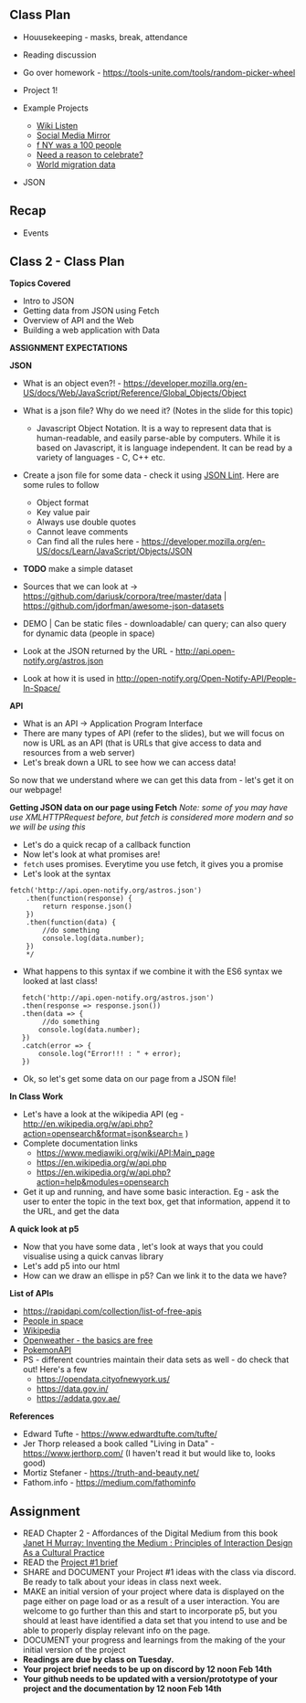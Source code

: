 ## Class Plan
* Houusekeeping - masks, break, attendance
* Reading discussion
* Go over homework - https://tools-unite.com/tools/random-picker-wheel
* Project 1!
* Example Projects
  * [Wiki Listen](http://listen.hatnote.com/)
  * [Social Media Mirror](https://www.media.mit.edu/projects/social-media-mirror/overview/)
  * [f NY was a 100 people](https://www.nytimes.com/interactive/2020/06/11/multimedia/coronavirus-new-york-inequality.html)
  * [Need a reason to celebrate?](https://public.tableau.com/app/profile/awaleczek/viz/MakeoverMonday-Week44-BankHolidays/BankHolidays)
  * [World migration data](https://peoplemov.in/#f_IN)

* JSON

## Recap
* Events

## Class 2 - Class Plan

**Topics Covered**
* Intro to JSON
* Getting data from JSON using Fetch
* Overview of API and the Web
* Building a web application with Data

**ASSIGNMENT EXPECTATIONS**

**JSON**
* What is an object even?! - https://developer.mozilla.org/en-US/docs/Web/JavaScript/Reference/Global_Objects/Object
* What is a json file? Why do we need it? (Notes in the slide for this topic)
  * Javascript Object Notation. It is a way to represent data that is human-readable, and easily parse-able by computers. While it is based on Javascript, it is language independent. It can be read by a variety of languages - C, C++ etc.  
* Create a json file for some data - check it using [JSON Lint](https://jsonlint.com/). Here are some rules to follow
  * Object format
  * Key value pair
  * Always use double quotes
  * Cannot leave comments
  * Can find all the rules here - https://developer.mozilla.org/en-US/docs/Learn/JavaScript/Objects/JSON 
* **TODO** make a simple dataset
* Sources that we can look at -> https://github.com/dariusk/corpora/tree/master/data | https://github.com/jdorfman/awesome-json-datasets

* DEMO | Can be static files - downloadable/ can query; can also query for dynamic data (people in space)
* Look at the JSON returned by the URL -
 http://api.open-notify.org/astros.json
* Look at how it is used in http://open-notify.org/Open-Notify-API/People-In-Space/


**API**
* What is an API -> Application Program Interface
* There are many types of API (refer to the slides), but we will focus on now is URL as an API (that is URLs that give access to data and resources from a web server)
* Let's break down a URL to see how we can access data!

So now that we understand where we can get this data from - let's get it on our webpage!

**Getting JSON data on our page using Fetch**
_Note: some of you may have use XMLHTTPRequest before, but fetch is considered more modern and so we will be using this_
* Let's do a quick recap of a callback function
* Now let's look at what promises are!
* `fetch` uses promises. Everytime you use fetch, it gives you a promise
* Let's look at the syntax
```
fetch('http://api.open-notify.org/astros.json')
    .then(function(response) {
        return response.json()
    })
    .then(function(data) {
        //do something
        console.log(data.number);
    })
    */
```
* What happens to this syntax if we combine it with the ES6 syntax we looked at last class!
```
   fetch('http://api.open-notify.org/astros.json')
   .then(response => response.json())
   .then(data => {
        //do something
       console.log(data.number);
   })
   .catch(error => {
       console.log("Error!!! : " + error);
   })
 ```
 * Ok, so let's get some data on our page from a JSON file!

**In Class Work**
* Let's have a look at the wikipedia API (eg - http://en.wikipedia.org/w/api.php?action=opensearch&format=json&search= )
* Complete documentation links
  * https://www.mediawiki.org/wiki/API:Main_page
  * https://en.wikipedia.org/w/api.php
  * https://en.wikipedia.org/w/api.php?action=help&modules=opensearch 
* Get it up and running, and have some basic interaction. Eg - ask the user to enter the topic in the text box, get that information, append it to the URL, and get the data

**A quick look at p5**
* Now that you have some data , let's look at ways that you could visualise using a quick canvas library
* Let's add p5 into our html
* How can we draw an ellispe in p5? Can we link it to the data we have?

**List of APIs**
* https://rapidapi.com/collection/list-of-free-apis
* [People in space](http://api.open-notify.org/astros.json)
* [Wikipedia](http://en.wikipedia.org/w/api.php?action=opensearch&format=json&search=)
* [Openweather - the basics are free](https://openweathermap.org/api)
* [PokemonAPI](https://pokeapi.co/)
* PS - different countries maintain their data sets as well - do check that out! Here's a few
  * https://opendata.cityofnewyork.us/
  * https://data.gov.in/
  * https://addata.gov.ae/ 

**References**

- Edward Tufte - https://www.edwardtufte.com/tufte/
- Jer Thorp released a book called "Living in Data" - https://www.jerthorp.com/ (I haven't read it but would like to, looks good)
- Mortiz Stefaner - https://truth-and-beauty.net/
- Fathom.info - https://medium.com/fathominfo

## Assignment

* READ Chapter 2 - Affordances of the Digital Medium from this book [Janet H Murray: Inventing the Medium : Principles of Interaction Design As a Cultural Practice](https://bobcat.library.nyu.edu/primo-explore/fulldisplay?docid=nyu_aleph003762385&context=L&vid=NYUAD&lang=en_US&search_scope=all&adaptor=Local%20Search%20Engine&tab=all&query=any,contains,Janet%20Murray&sortby=rank&mode=basic)
* READ the [Project #1 brief](https://github.com/MathuraMG/ConnectionsLabSpring22/blob/master/syllabus.md#project-briefs)
* SHARE and DOCUMENT your Project #1 ideas with the class via discord. Be ready to talk about your ideas in class next week.
* MAKE an initial version of your project where data is displayed on the page either on page load or as a result of a user interaction. You are welcome to go further than this and start to incorporate p5, but you should at least have identified a data set that you intend to use and be able to properly display relevant info on the page. 
* DOCUMENT  your progress and learnings from the making of the your initial version of the project
* **Readings are due by class on Tuesday.** 
* **Your project brief needs to be up on discord by 12 noon Feb 14th**
* **Your github needs to be updated with a version/prototype of your project and the documentation by 12 noon Feb 14th**

